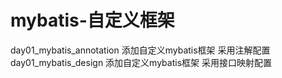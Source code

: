 # mybatis-自定义框架
day01_mybatis_annotation	添加自定义mybatis框架	采用注解配置
day01_mybatis_design      添加自定义mybatis框架	采用接口映射配置
